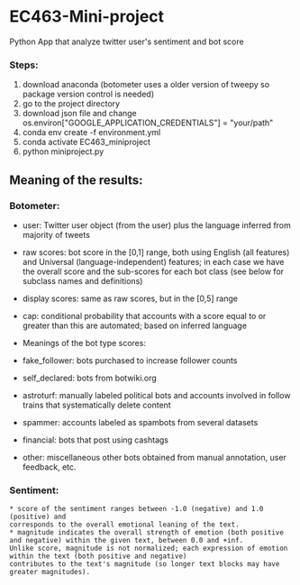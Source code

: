 # EC463-Mini-project
Python App that analyze twitter user's sentiment and bot score

### Steps:
1. download anaconda (botometer uses a older version of tweepy so package version control is needed)
2. go to the project directory
3. download json file and change os.environ["GOOGLE_APPLICATION_CREDENTIALS"] = "your/path"
4. conda env create -f environment.yml
5. conda activate EC463_miniproject
6. python miniproject.py 

## Meaning of the results:

### Botometer: 
* user: Twitter user object (from the user) plus the language inferred from majority of tweets
* raw scores: bot score in the [0,1] range, both using English (all features) and Universal (language-independent) features; in each case we have the overall score and the sub-scores for each bot class (see below for subclass names and definitions)
* display scores: same as raw scores, but in the [0,5] range
* cap: conditional probability that accounts with a score equal to or greater than this are automated; based on inferred language
* Meanings of the bot type scores:

* fake_follower: bots purchased to increase follower counts
* self_declared: bots from botwiki.org
* astroturf: manually labeled political bots and accounts involved in follow trains that systematically delete content
* spammer: accounts labeled as spambots from several datasets
* financial: bots that post using cashtags
* other: miscellaneous other bots obtained from manual annotation, user feedback, etc.

### Sentiment:
    * score of the sentiment ranges between -1.0 (negative) and 1.0 (positive) and 
    corresponds to the overall emotional leaning of the text.
    * magnitude indicates the overall strength of emotion (both positive and negative) within the given text, between 0.0 and +inf. 
    Unlike score, magnitude is not normalized; each expression of emotion within the text (both positive and negative) 
    contributes to the text's magnitude (so longer text blocks may have greater magnitudes).
